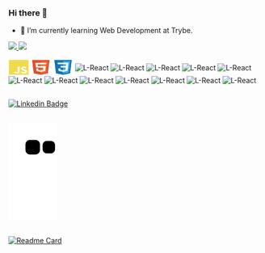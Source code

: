 ### Hi there 👏

- 🌱 I’m currently learning Web Development at Trybe.

<!--
**C4BRALL/C4BRALL** is a ✨ _special_ ✨ repository because its `README.md` (this file) appears on your GitHub profile.

Here are some ideas to get you started:

- 🔭 I’m currently working on ...
- 🌱 I’m currently learning Web Development at TRybe.
- 👯 I’m looking to collaborate on ...
- 🤔 I’m looking for help with ...
- 💬 Ask me about ...
- 📫 How to reach me: ...
- 😄 Pronouns: ...
- ⚡ Fun fact: ...
-->

 <a href="https://github.com/C4BRALL">
  <img height="165em" src="https://github-readme-stats.vercel.app/api?username=C4BRALL&count_private=true&show_icons=true&theme=dracula" />
  <img height="165em" src="https://github-readme-stats.vercel.app/api/top-langs/?username=C4BRALL&theme=dracula&layout=compact" />
</a>

<div style="display: inline_block"><br>
  <img align="center" alt="L-Js" height="30" width="40" src="https://raw.githubusercontent.com/devicons/devicon/master/icons/javascript/javascript-plain.svg">
  <img align="center" alt="L-HTML" height="30" width="40" src="https://raw.githubusercontent.com/devicons/devicon/master/icons/html5/html5-original.svg">
  <img align="center" alt="L-CSS" height="30" width="40" src="https://raw.githubusercontent.com/devicons/devicon/master/icons/css3/css3-original.svg">
  <img align="center" alt="L-React" height="30" width="40" src="https://cdn.jsdelivr.net/gh/devicons/devicon/icons/git/git-plain.svg">
  <img align="center" alt="L-React" height="30" width="40" src="https://cdn.jsdelivr.net/gh/devicons/devicon/icons/react/react-original-wordmark.svg">
  <img align="center" alt="L-React" height="30" width="40" src="https://cdn.jsdelivr.net/gh/devicons/devicon/icons/nodejs/nodejs-original.svg">
  <img align="center" alt="L-React" height="30" width="40" src="https://cdn.jsdelivr.net/gh/devicons/devicon/icons/redux/redux-original.svg">
  <img align="center" alt="L-React" height="30" width="40" src="https://cdn.jsdelivr.net/gh/devicons/devicon/icons/mongodb/mongodb-plain.svg">
  <img align="center" alt="L-React" height="30" width="40" src="https://cdn.jsdelivr.net/gh/devicons/devicon/icons/jest/jest-plain.svg">
  <img align="center" alt="L-React" height="30" width="40" src="https://cdn.jsdelivr.net/gh/devicons/devicon/icons/express/express-original-wordmark.svg">
  <img align="center" alt="L-React" height="30" width="40" src="https://cdn.jsdelivr.net/gh/devicons/devicon/icons/postgresql/postgresql-original-wordmark.svg">
  <img align="center" alt="L-React" height="30" width="40" src="https://cdn.jsdelivr.net/gh/devicons/devicon/icons/sqlite/sqlite-original.svg">
  <img align="center" alt="L-React" height="30" width="40" src="https://cdn.jsdelivr.net/gh/devicons/devicon/icons/typescript/typescript-original.svg">
  <img align="center" alt="L-React" height="30" width="40" src="https://cdn.jsdelivr.net/gh/devicons/devicon/icons/tailwindcss/tailwindcss-plain.svg">
  <img align="center" alt="L-React" height="30" width="40" src="https://cdn.jsdelivr.net/gh/devicons/devicon/icons/docker/docker-plain-wordmark.svg">
  
</div>

##

[![Linkedin Badge](https://img.shields.io/badge/linkedin-%230077B5.svg?&style=for-the-badge&logo=linkedin&logoColor=white&link=https://www.linkedin.com/in/jcabraldev/)](https://www.linkedin.com/in/jcabraldev/)
## 
![Snake animation](https://github.com/C4BRALL/C4BRALL/blob/output/github-contribution-grid-snake.svg)
##
[![Readme Card](https://github-readme-stats.vercel.app/api/pin/?username=C4BRALL&repo=Trivia&theme=dracula)](https://github.com/C4BRALL/Trivia)
